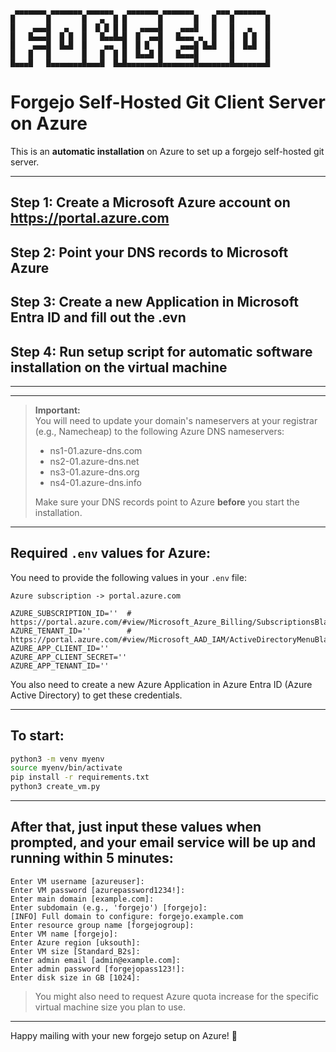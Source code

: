 ```
 ▄▄▄▄▄▄▄ ▄▄▄▄▄▄▄ ▄▄▄▄▄▄   ▄▄▄▄▄▄▄ ▄▄▄▄▄▄▄     ▄▄▄ ▄▄▄▄▄▄▄
█       █       █   ▄  █ █       █       █   █   █       █
█    ▄▄▄█   ▄   █  █ █ █ █   ▄▄▄▄█    ▄▄▄█   █   █   ▄   █
█   █▄▄▄█  █ █  █   █▄▄█▄█  █  ▄▄█   █▄▄▄ ▄  █   █  █ █  █
█    ▄▄▄█  █▄█  █    ▄▄  █  █ █  █    ▄▄▄█ █▄█   █  █▄█  █
█   █   █       █   █  █ █  █▄▄█ █   █▄▄▄█       █       █
█▄▄▄█   █▄▄▄▄▄▄▄█▄▄▄█  █▄█▄▄▄▄▄▄▄█▄▄▄▄▄▄▄█▄▄▄▄▄▄▄█▄▄▄▄▄▄▄█

```

# Forgejo Self-Hosted Git Client Server on Azure

This is an **automatic installation** on Azure to set up a forgejo self-hosted git server.

---

## Step 1: Create a Microsoft Azure account on https://portal.azure.com

## Step 2: Point your DNS records to Microsoft Azure

## Step 3: Create a new Application in Microsoft Entra ID and fill out the .evn

## Step 4: Run setup script for automatic software installation on the virtual machine

---

---

> **Important:**  
> You will need to update your domain's nameservers at your registrar (e.g., Namecheap) to the following Azure DNS nameservers:
>
> - ns1-01.azure-dns.com
> - ns2-01.azure-dns.net
> - ns3-01.azure-dns.org
> - ns4-01.azure-dns.info
>
> Make sure your DNS records point to Azure **before** you start the installation.

---

## Required `.env` values for Azure:

You need to provide the following values in your `.env` file:

```
Azure subscription -> portal.azure.com

AZURE_SUBSCRIPTION_ID=''  # https://portal.azure.com/#view/Microsoft_Azure_Billing/SubscriptionsBladeV2
AZURE_TENANT_ID=''        # https://portal.azure.com/#view/Microsoft_AAD_IAM/ActiveDirectoryMenuBlade/~/Overview
AZURE_APP_CLIENT_ID=''
AZURE_APP_CLIENT_SECRET=''
AZURE_APP_TENANT_ID=''
```

You also need to create a new Azure Application in Azure Entra ID (Azure Active Directory) to get these credentials.

---

## To start:

```bash
python3 -m venv myenv
source myenv/bin/activate
pip install -r requirements.txt
python3 create_vm.py
```

---

## After that, just input these values when prompted, and your email service will be up and running within 5 minutes:

```
Enter VM username [azureuser]:
Enter VM password [azurepassword1234!]:
Enter main domain [example.com]:
Enter subdomain (e.g., 'forgejo') [forgejo]:
[INFO] Full domain to configure: forgejo.example.com
Enter resource group name [forgejogroup]:
Enter VM name [forgejo]:
Enter Azure region [uksouth]:
Enter VM size [Standard_B2s]:
Enter admin email [admin@example.com]:
Enter admin password [forgejopass123!]:
Enter disk size in GB [1024]:
```

> You might also need to request Azure quota increase for the specific virtual machine size you plan to use.

---

Happy mailing with your new forgejo setup on Azure! 🚀
